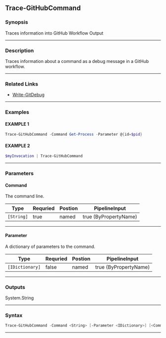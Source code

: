 
Trace-GitHubCommand
-------------------
### Synopsis
Traces information into GitHub Workflow Output

---
### Description

Traces information about a command as a debug message in a GitHub workflow.

---
### Related Links
* [Write-GitDebug](Write-GitDebug.md)
---
### Examples
#### EXAMPLE 1
```PowerShell
Trace-GitHubCommand -Command Get-Process -Parameter @{id=$pid}
```

#### EXAMPLE 2
```PowerShell
$myInvocation | Trace-GitHubCommand
```

---
### Parameters
#### **Command**

The command line.



|Type          |Requried|Postion|PipelineInput        |
|--------------|--------|-------|---------------------|
|```[String]```|true    |named  |true (ByPropertyName)|
---
#### **Parameter**

A dictionary of parameters to the command.



|Type               |Requried|Postion|PipelineInput        |
|-------------------|--------|-------|---------------------|
|```[IDictionary]```|false   |named  |true (ByPropertyName)|
---
### Outputs
System.String


---
### Syntax
```PowerShell
Trace-GitHubCommand -Command <String> [-Parameter <IDictionary>] [<CommonParameters>]
```
---



